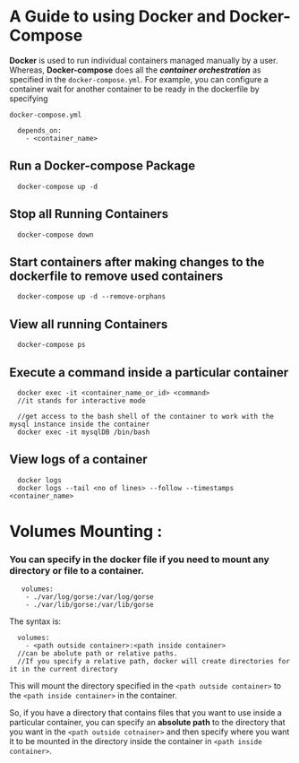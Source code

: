 # A Guide to using Docker and Docker-Compose

**Docker** is used to run individual containers managed manually by a user. Whereas, **Docker-compose** does all the _**container orchestration**_ as specified in the ```docker-compose.yml```. For example, you can configure a container wait for another container to be ready in the dockerfile by specifying 

```docker-compose.yml```

```
  depends_on:
    - <container_name>
```

## Run a Docker-compose Package
```
  docker-compose up -d
```

## Stop all Running Containers
```
  docker-compose down
```
## Start containers after making changes to the dockerfile to remove used containers
```
  docker-compose up -d --remove-orphans
```

## View all running Containers
```
  docker-compose ps
```

## Execute a command inside a particular container
```
  docker exec -it <container_name_or_id> <command>
  //it stands for interactive mode
  
  //get access to the bash shell of the container to work with the mysql instance inside the container
  docker exec -it mysqlDB /bin/bash
```

## View logs of a container
```
  docker logs
  docker logs --tail <no of lines> --follow --timestamps <container_name>
```

# Volumes Mounting :

  ### You can specify in the docker file if you need to mount any directory or file to a container.
  
  ```
     volumes:
      - ./var/log/gorse:/var/log/gorse
      - ./var/lib/gorse:/var/lib/gorse
  ```
  The syntax is:
  ```
    volumes:
      - <path outside container>:<path inside container>
    //can be abolute path or relative paths. 
    //If you specify a relative path, docker will create directories for it in the current directory 
  ```
  This will mount the directory specified in the ```<path outside container>``` to the ```<path inside container>``` in the container.
  
  So, if you have a directory that contains files that you want to use inside a particular container, you can specify an **absolute path** to the directory that you want in the ```<path outside cotnainer>``` and then specify where you want it to be mounted in the directory inside the container in ```<path inside container>```.
  
